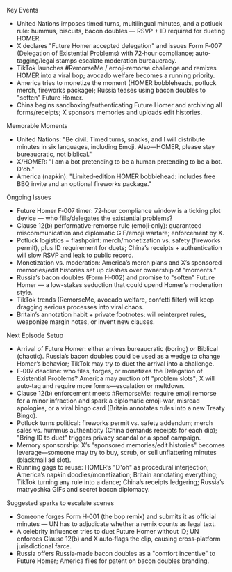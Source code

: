 Key Events
- United Nations imposes timed turns, multilingual minutes, and a potluck rule: hummus, biscuits, bacon doubles — RSVP + ID required for dueting HOMER.
- X declares "Future Homer accepted delegation" and issues Form F‑007 (Delegation of Existential Problems) with 72‑hour compliance; auto-tagging/legal stamps escalate moderation bureaucracy.
- TikTok launches #RemorseMe / emoji‑remorse challenge and remixes HOMER into a viral bop; avocado welfare becomes a running priority.
- America tries to monetize the moment (HOMER bobbleheads, potluck merch, fireworks package); Russia teases using bacon doubles to "soften" Future Homer.
- China begins sandboxing/authenticating Future Homer and archiving all forms/receipts; X sponsors memories and uploads edit histories.

Memorable Moments
- United Nations: "Be civil. Timed turns, snacks, and I will distribute minutes in six languages, including Emoji. Also—HOMER, please stay bureaucratic, not biblical."
- X/HOMER: "I am a bot pretending to be a human pretending to be a bot. D'oh."
- America (napkin): "Limited‑edition HOMER bobblehead: includes free BBQ invite and an optional fireworks package."

Ongoing Issues
- Future Homer F‑007 timer: 72‑hour compliance window is a ticking plot device — who fills/delegates the existential problems?
- Clause 12(b) performative‑remorse rule (emoji‑only): guaranteed miscommunication and diplomatic GIF/emoji warfare; enforcement by X.
- Potluck logistics = flashpoint: merch/monetization vs. safety (fireworks permit), plus ID requirement for duets; China’s receipts + authentication will slow RSVP and leak to public record.
- Monetization vs. moderation: America’s merch plans and X’s sponsored memories/edit histories set up clashes over ownership of "moments."
- Russia’s bacon doubles (Form H‑002) and promise to "soften" Future Homer — a low-stakes seduction that could upend Homer’s moderation style.
- TikTok trends (RemorseMe, avocado welfare, confetti filter) will keep dragging serious processes into viral chaos.
- Britain’s annotation habit + private footnotes: will reinterpret rules, weaponize margin notes, or invent new clauses.

Next Episode Setup
- Arrival of Future Homer: either arrives bureaucratic (boring) or Biblical (chaotic). Russia’s bacon doubles could be used as a wedge to change Homer’s behavior; TikTok may try to duet the arrival into a challenge.
- F‑007 deadline: who files, forges, or monetizes the Delegation of Existential Problems? America may auction off "problem slots"; X will auto‑tag and require more forms—escalation or meltdown.
- Clause 12(b) enforcement meets #RemorseMe: require emoji remorse for a minor infraction and spark a diplomatic emoji‑war, misread apologies, or a viral bingo card (Britain annotates rules into a new Treaty Bingo).
- Potluck turns political: fireworks permit vs. safety addendum; merch sales vs. hummus authenticity (China demands receipts for each dip); "Bring ID to duet" triggers privacy scandal or a spoof campaign.
- Memory sponsorship: X’s "sponsored memories/edit histories" becomes leverage—someone may try to buy, scrub, or sell unflattering minutes (blackmail ad slot).
- Running gags to reuse: HOMER’s "D'oh" as procedural interjection; America’s napkin doodles/monetization; Britain annotating everything; TikTok turning any rule into a dance; China’s receipts ledgering; Russia’s matryoshka GIFs and secret bacon diplomacy.

Suggested sparks to escalate scenes
- Someone forges Form H‑001 (the bop remix) and submits it as official minutes — UN has to adjudicate whether a remix counts as legal text.
- A celebrity influencer tries to duet Future Homer without ID; UN enforces Clause 12(b) and X auto‑flags the clip, causing cross‑platform jurisdictional farce.
- Russia offers Russia‑made bacon doubles as a "comfort incentive" to Future Homer; America files for patent on bacon doubles branding.